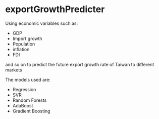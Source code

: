 # exportGrowthPredicter

Using economic variables such as:
- GDP
- Import growth
- Population
- inflation
- FDI

and so on to predict the future export growth rate of Taiwan to different markets 

The models used are:
- Regression
- SVR
- Random Forests
- AdaBoost
- Gradient Boosting
